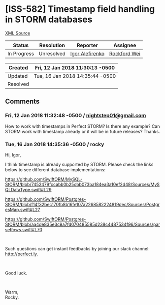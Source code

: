 # [ISS-582] Timestamp field handling in STORM databases

[XML Source](../xml/ISS-582.xml)
<p></p>





Status|Resolution|Reporter|Assignee
------|----------|--------|--------
In Progress|Unresolved|[Igor Alefirenko](nightstep01@gmail.com)|[Rockford Wei]($rocky)





Created|Fri, 12 Jan 2018 11:30:13 -0500
-------|--------------
Updated|Tue, 16 Jan 2018 14:35:44 -0500
Resolved|


## Comments




### Fri, 12 Jan 2018 11:32:48 -0500 / nightstep01@gmail.com 

<p><p>How to work with timestamps in Perfect STORM? Is there any example? Can STORM work with timestamp already or it will be in future releases? Thanks.</p></p>


### Tue, 16 Jan 2018 14:35:36 -0500 / rocky 

<p><p>Hi, Igor,</p>

<p>I think timestamp is already supported by STORM. Please check the links below to see different database implementations:</p>


<p><a href="https://github.com/SwiftORM/MySQL-StORM/blob/7452479fccabb0b25cbb073ba184ea3a10ef2d48/Sources/MySQLDataType.swift#L29" class="external-link" rel="nofollow">https://github.com/SwiftORM/MySQL-StORM/blob/7452479fccabb0b25cbb073ba184ea3a10ef2d48/Sources/MySQLDataType.swift#L29</a></p>

<p><a href="https://github.com/SwiftORM/Postgres-StORM/blob/f14f32bec170fb8b16fe107a2268582224819dec/Sources/PostgresMap.swift#L27" class="external-link" rel="nofollow">https://github.com/SwiftORM/Postgres-StORM/blob/f14f32bec170fb8b16fe107a2268582224819dec/Sources/PostgresMap.swift#L27</a></p>

<p><a href="https://github.com/SwiftORM/Postgres-StORM/blob/aa4de835e3c9a7fd070485585d238c4487534f96/Sources/parseRows.swift#L70" class="external-link" rel="nofollow">https://github.com/SwiftORM/Postgres-StORM/blob/aa4de835e3c9a7fd070485585d238c4487534f96/Sources/parseRows.swift#L70</a></p>

<p> </p>

<p>Such questions can get instant feedbacks by joining our slack channel: <a href="http://perfect.ly./" class="external-link" rel="nofollow">http://perfect.ly.</a></p>

<p> </p>

<p>Good luck.</p>

<p> </p>

<p>Warm,<br/>
Rocky.</p></p>



